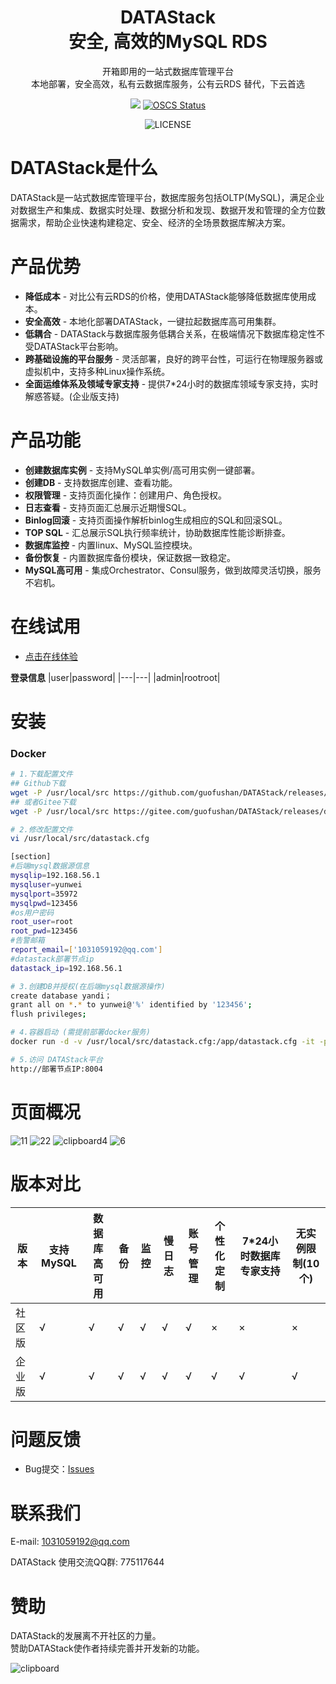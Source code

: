 <div align="center">

<h1 style="border-bottom: none">
    <b>DATAStack</b><br />
        安全, 高效的MySQL RDS
    <br>
</h1>
<p>
开箱即用的一站式数据库管理平台<br />
本地部署，安全高效，私有云数据库服务，公有云RDS 替代，下云首选
</p>
</div>
<div align="center">

![](https://img.shields.io/badge/-x86_x64%20ARM%20Supports%20%E2%86%92-rgb(84,56,255)?style=flat-square&logoColor=white&logo=linux)
[![OSCS Status](https://www.oscs1024.com/platform/badge/cookieY/Yearning.svg?size=small)](https://www.murphysec.com/dr/nDuoncnUbuFMdrZsh7)

![LICENSE](https://img.shields.io/badge/license-AGPL%20-blue.svg)

</div>

# DATAStack是什么
DATAStack是一站式数据库管理平台，数据库服务包括OLTP(MySQL)，满足企业对数据生产和集成、数据实时处理、数据分析和发现、数据开发和管理的全方位数据需求，帮助企业快速构建稳定、安全、经济的全场景数据库解决方案。


# 产品优势
- **降低成本** - 对比公有云RDS的价格，使用DATAStack能够降低数据库使用成本。
- **安全高效** - 本地化部署DATAStack，一键拉起数据库高可用集群。
- **低耦合** - DATAStack与数据库服务低耦合关系，在极端情况下数据库稳定性不受DATAStack平台影响。
- **跨基础设施的平台服务** - 灵活部署，良好的跨平台性，可运行在物理服务器或虚拟机中，支持多种Linux操作系统。
- **全面运维体系及领域专家支持**  - 提供7*24小时的数据库领域专家支持，实时解惑答疑。(企业版支持)


# 产品功能
- **创建数据库实例** - 支持MySQL单实例/高可用实例一键部署。
- **创建DB** - 支持数据库创建、查看功能。
- **权限管理** - 支持页面化操作：创建用户、角色授权。
- **日志查看** - 支持页面汇总展示近期慢SQL。
- **Binlog回滚** - 支持页面操作解析binlog生成相应的SQL和回滚SQL。
- **TOP SQL** - 汇总展示SQL执行频率统计，协助数据库性能诊断排查。
- **数据库监控** - 内置linux、MySQL监控模块。
- **备份恢复** - 内置数据库备份模块，保证数据一致稳定。
- **MySQL高可用** - 集成Orchestrator、Consul服务，做到故障灵活切换，服务不宕机。

# 在线试用
- [点击在线体验](http://59.110.126.94:8004/)

**登录信息**
|user|password|
|---|---|
|admin|rootroot|

# 安装

### Docker

```bash
# 1.下载配置文件
## Github下载
wget -P /usr/local/src https://github.com/guofushan/DATAStack/releases/download/v1.1/datastack.cfg
## 或者Gitee下载
wget -P /usr/local/src https://gitee.com/guofushan/DATAStack/releases/download/v1.1/datastack.cfg

# 2.修改配置文件
vi /usr/local/src/datastack.cfg

[section]
#后端mysql数据源信息
mysqlip=192.168.56.1
mysqluser=yunwei
mysqlport=35972
mysqlpwd=123456
#os用户密码
root_user=root
root_pwd=123456
#告警邮箱
report_email=['1031059192@qq.com']
#datastack部署节点ip
datastack_ip=192.168.56.1

# 3.创建DB并授权(在后端mysql数据源操作)
create database yandi；
grant all on *.* to yunwei@'%' identified by '123456';
flush privileges;

# 4.容器启动 (需提前部署docker服务)
docker run -d -v /usr/local/src/datastack.cfg:/app/datastack.cfg -it -p 8004:8004 -p 5001:5001 -p 9090:9090 -p 9093:9093 -p 3001:3001 guofushan/datastack:latest

# 5.访问 DATAStack平台
http://部署节点IP:8004

```
# 页面概况
![11](https://github.com/guofushan/DATAStack/assets/48540932/1ac2cd3c-f7d6-4cfc-9100-2304ab04766f)
![22](https://github.com/guofushan/DATAStack/assets/48540932/a3bf73e1-b0d0-4e0c-8755-0ebb1622a004)
![clipboard4](https://github.com/guofushan/DATAStack/assets/48540932/0b23513b-9a12-43d8-aaf7-d1381fa7fda6)
![6](https://github.com/guofushan/DATAStack/assets/48540932/a107b858-693b-47ac-a55c-b53cc8917560)


# 版本对比

| 版本       | 支持MySQL | 数据库高可用 | 备份 | 监控  | 慢日志  | 账号管理 |个性化定制 |7*24小时数据库专家支持  |无实例限制(10个)|
|-----------| --- | --- | --- | --- | --- | --- | --- | --- | --- |
| 社区版     | √ | √ | √ | √ | √ | √ | × | × | × |  
| 企业版     | √ | √ | √ | √ | √ | √ | √ | √ | √ | 


# 问题反馈
- Bug提交：[Issues](https://github.com/guofushan/DATAStack/issues)


# 联系我们

E-mail: 1031059192@qq.com

DATAStack 使用交流QQ群:  775117644 <br />

# 赞助

DATAStack的发展离不开社区的力量。<br />
赞助DATAStack使作者持续完善并开发新的功能。

![clipboard](https://github.com/guofushan/DATAStack/assets/48540932/946734af-9450-42fc-a11a-e822f7feda43)
